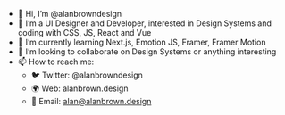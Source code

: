 - 👋 Hi, I’m @alanbrowndesign
- 👀 I’m a UI Designer and Developer, interested in Design Systems and coding with CSS, JS, React and Vue
- 🌱 I’m currently learning Next.js, Emotion JS, Framer, Framer Motion
- 💞️ I’m looking to collaborate on Design Systems or anything interesting
- 📫 How to reach me:
  - 🐦 Twitter: @alanbrowndesign
  - 🌍 Web: alanbrown.design
  - 📨 Email: alan@alanbrown.design

<!---
alanbrowndesign/alanbrowndesign is a ✨ special ✨ repository because its `README.md` (this file) appears on your GitHub profile.
You can click the Preview link to take a look at your changes.
--->
